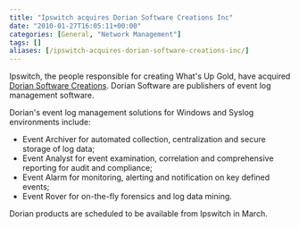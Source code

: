 ```yaml
---
title: "Ipswitch acquires Dorian Software Creations Inc"
date: "2010-01-27T16:05:11+00:00"
categories: [General, "Network Management"]
tags: []
aliases: [/ipswitch-acquires-dorian-software-creations-inc/]
---
```


Ipswitch, the people responsible for creating What's Up Gold, have acquired <a href="http://www.doriansoft.com/">Dorian Software Creations</a>. Dorian Software are publishers of event log management software.

Dorian's event log management solutions for Windows and Syslog environments include:
<ul>
	<li>Event Archiver for automated collection, centralization and secure storage of log data;</li>
	<li>Event Analyst for event examination, correlation and comprehensive reporting for audit and compliance;</li>
	<li>Event Alarm for monitoring, alerting and notification on key defined events;</li>
	<li>Event Rover for on-the-fly forensics and log data mining.</li>
</ul>
Dorian products are scheduled to be available from Ipswitch in March.
